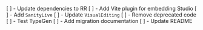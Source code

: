 [ ] - Update dependencies to RR
[ ] - Add Vite plugin for embedding Studio
[ ] - Add `SanityLive`
[ ] - Update `VisualEditing`
[ ] - Remove deprecated code
[ ] - Test TypeGen
[ ] - Add migration documentation
[ ] - Update README
